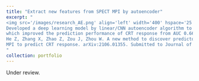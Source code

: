 ```yaml
---
title: "Extract new features from SPECT MPI by autoencoder"
excerpt: "
<img src='/images/research_AE.png' align='left' width='400' hspace='25'>
Developed a deep learning model by linear/CNN autoencoder algorithm to extract features from nuclear images,
which improved the prediction performance of CRT response from AUC 0.66 to AUC 0.74.<br/><br/>
He Z, Zhang X, Zhao Z, Zou J, Zhou W. A new method to discover predictors from mechanical dyssynchrony on gated SPECT 
MPI to predict CRT response. arXiv:2106.01355. Submitted to Journal of Nuclear Cardiology. (in review) (IF 5.95) <br/>
"
collection: portfolio
---
```


Under review.